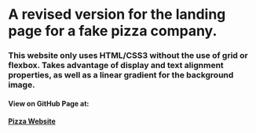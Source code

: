 # A revised version for the landing page for a fake pizza company.
### This website only uses HTML/CSS3 without the use of grid or flexbox. Takes advantage of display and text alignment properties, as well as a linear gradient for the background image.
#### View on GitHub Page at:
#### [Pizza Website](https://danielctodd10281990.github.io/02_basic_html-css3_pizza_website_revisited/)

